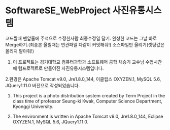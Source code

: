 # SoftwareSE_WebProject 사진유통시스템

코드짤때 맨앞줄에 주석으로 수정한사람 최종수정일 달기.
완성한 코드는 그날 바로 Merge하기.(최종본 올릴때는 연관파일 다같이 커밋해줘!)
소스파일만 올리기(셋팅값은 올리지 말아줘!)

1. 이 프로젝트는 경기대학교 컴퓨터과학과 소프트웨어 공학 채승기 교수님 수업시간에 텀프로젝트로 만들어진 사진유통시스템입니다.

2.환경은 Apache Tomcat v9.0, Jre1.8.0_144, 이클립스 OXYZEN.1, MySQL 5.6, JQuery1.11.0 버전으로 작성되었습니다.

1. This project is a photo distribution system created by Term Project in the class time of professor Seung-ki Kwak, Computer Science Department, Kyonggi University.

2. The environment is written in Apache Tomcat v9.0, Jre1.8.0_144, Eclipse OXYZEN.1, MySQL 5.6, JQuery1.11.0.

